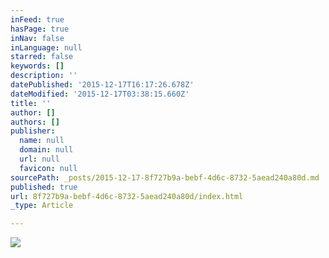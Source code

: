 ```yaml
---
inFeed: true
hasPage: true
inNav: false
inLanguage: null
starred: false
keywords: []
description: ''
datePublished: '2015-12-17T16:17:26.678Z'
dateModified: '2015-12-17T03:38:15.660Z'
title: ''
author: []
authors: []
publisher:
  name: null
  domain: null
  url: null
  favicon: null
sourcePath: _posts/2015-12-17-8f727b9a-bebf-4d6c-8732-5aead240a80d.md
published: true
url: 8f727b9a-bebf-4d6c-8732-5aead240a80d/index.html
_type: Article

---
```

![](https://the-grid-user-content.s3-us-west-2.amazonaws.com/d839dae6-a0f8-48ff-ac9e-b2ba7c9b791d.jpg)